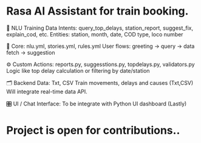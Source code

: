 # Rasa AI Assistant for train booking.

📁 NLU Training Data
Intents: query_top_delays, station_report, suggest_fix, explain_cod, etc.
Entities: station, month, date, COD type, loco number

🧠 Core: nlu.yml, stories.yml, rules.yml
User flows: greeting → query → data fetch → suggestion

⚙️ Custom Actions: reports.py, suggesstions.py, topdelays.py, validators.py
Logic like top delay calculation or filtering by date/station

🗂 Backend Data: Txt, CSV
Train movements, delays and causes (Txt,CSV)
Will integrate real-time data API.

🎛 UI / Chat Interface:
To be integrate with Python UI dashboard (Lastly)

# Project is open for contributions..
